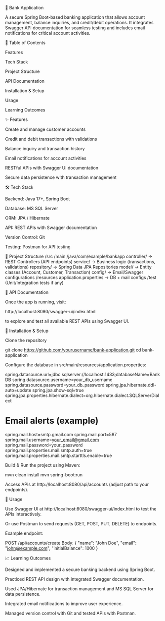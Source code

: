 🏦 Bank Application

A secure Spring Boot-based banking application that allows account management, balance inquiries, and credit/debit operations. It integrates Swagger API documentation for seamless testing and includes email notifications for critical account activities.

📜 Table of Contents

Features

Tech Stack

Project Structure

API Documentation

Installation & Setup

Usage

Learning Outcomes

✨ Features

Create and manage customer accounts

Credit and debit transactions with validations

Balance inquiry and transaction history

Email notifications for account activities

RESTful APIs with Swagger UI documentation

Secure data persistence with transaction management

🛠️ Tech Stack

Backend: Java 17+, Spring Boot

Database: MS SQL Server

ORM: JPA / Hibernate

API: REST APIs with Swagger documentation

Version Control: Git

Testing: Postman for API testing

📂 Project Structure
/src
  /main
    /java/com/example/bankapp
        controller/   → REST Controllers (API endpoints)
        service/      → Business logic (transactions, validations)
        repository/   → Spring Data JPA Repositories
        model/        → Entity classes (Account, Customer, Transaction)
        config/       → Email/Swagger configurations
    /resources
        application.properties  → DB + mail configs
/test
  (Unit/Integration tests if any)

📑 API Documentation

Once the app is running, visit:

http://localhost:8080/swagger-ui/index.html


to explore and test all available REST APIs using Swagger UI.

🚀 Installation & Setup

Clone the repository

git clone https://github.com/yourusername/bank-application.git
cd bank-application


Configure the database in src/main/resources/application.properties:

spring.datasource.url=jdbc:sqlserver://localhost:1433;databaseName=BankDB
spring.datasource.username=your_db_username
spring.datasource.password=your_db_password
spring.jpa.hibernate.ddl-auto=update
spring.jpa.show-sql=true
spring.jpa.properties.hibernate.dialect=org.hibernate.dialect.SQLServerDialect

# Email alerts (example)
spring.mail.host=smtp.gmail.com
spring.mail.port=587
spring.mail.username=your_email@gmail.com
spring.mail.password=your_password
spring.mail.properties.mail.smtp.auth=true
spring.mail.properties.mail.smtp.starttls.enable=true


Build & Run the project using Maven:

mvn clean install
mvn spring-boot:run


Access APIs at http://localhost:8080/api/accounts (adjust path to your endpoints).

📖 Usage

Use Swagger UI at http://localhost:8080/swagger-ui/index.html to test the APIs interactively.

Or use Postman to send requests (GET, POST, PUT, DELETE) to endpoints.

Example endpoint:

POST /api/accounts/create
Body:
{
  "name": "John Doe",
  "email": "john@example.com",
  "initialBalance": 1000
}

📈 Learning Outcomes

Designed and implemented a secure banking backend using Spring Boot.

Practiced REST API design with integrated Swagger documentation.

Used JPA/Hibernate for transaction management and MS SQL Server for data persistence.

Integrated email notifications to improve user experience.

Managed version control with Git and tested APIs with Postman.

